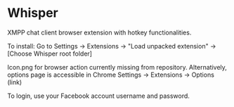 Whisper
=======

XMPP chat client browser extension with hotkey functionalities.



To install:
Go to Settings -> Extensions -> "Load unpacked extension" -> [Choose Whisper root folder]


Icon.png for browser action currently missing from repository.
Alternatively, options page is accessible in Chrome Settings -> Extensions -> Options (link)

To login, use your Facebook account username and password.
